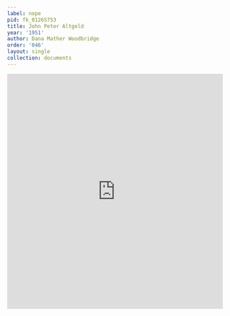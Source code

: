 ```yaml
---
label: nope
pid: fk_01265753
title: John Peter Altgeld
year: '1951'
author: Dana Mather Woodbridge
order: '046'
layout: single
collection: documents
---
```

<iframe src="https://northwestern.app.box.com/embed/s/hq9bwrfd7a99l49mj8sdc9qzw19wcdpw?sortColumn=date&view=list" width="100%" height="550" frameborder="0" allowfullscreen webkitallowfullscreen msallowfullscreen></iframe>
